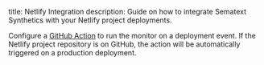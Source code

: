 title: Netlify Integration
description: Guide on how to integrate Sematext Synthetics with your Netlify project deployments.

Configure a [GitHub Action](/docs/synthetics/ci-cd/github-actions) to run the monitor on a deployment event. If the Netlify project repository is on GitHub, the action will be automatically triggered on a production deployment.